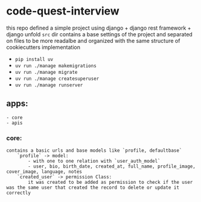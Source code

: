 # code-quest-interview
 
this repo defined a simple project using django + django rest framework + django unfold
`src` dir contains a base settings of the project and separated on files to be more readalbe and organized with the same structure of cookiecutters implementation

- `pip install uv`
- `uv run ./manage makemigrations `
- `uv run ./manage migrate `
- `uv run ./manage createsuperuser`
- `uv run ./manage runserver `

## apps:
    - core
    - apis

### core:

    contains a basic urls and base models like `profile, defaultbase`
        `profile` -> model:
            - with one to one relation with `user_auth_model`
            - user, bio, birth_date, created_at, full_name, profile_image, cover_image, language, notes
        `created_user` -> permission Class:
            it was created to be added as permission to check if the user was the same user that created the record to delete or update it correctly
